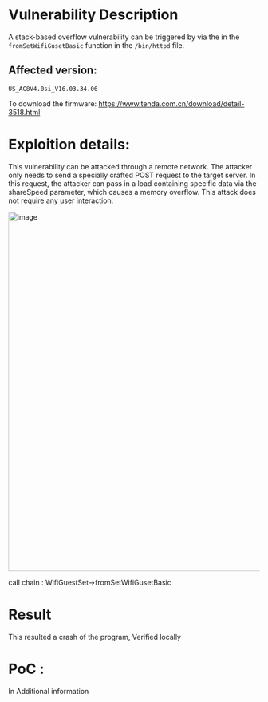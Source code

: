 # Vulnerability Description

A stack-based overflow vulnerability can be triggered by via the in the `fromSetWifiGusetBasic` function in the `/bin/httpd` file.

## Affected version:
`US_AC8V4.0si_V16.03.34.06` 

To download the firmware: https://www.tenda.com.cn/download/detail-3518.html

# Exploition details:
This vulnerability can be attacked through a remote network. The attacker only needs to send a specially crafted POST request to the target server. In this request, the attacker can pass in a load containing specific data via the shareSpeed parameter, which causes a memory overflow. This attack does not require any user interaction.

<img width="720" alt="image" src="https://github.com/DDizzzy79/Tenda-CVE/assets/72267897/42ad9b0e-66b4-4d7c-a363-41ecd44b5bd8">

call chain : WifiGuestSet->fromSetWifiGusetBasic

# Result
This resulted a crash of the program, Verified locally


# PoC :
In Additional information
